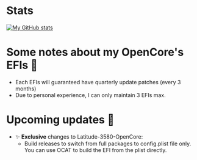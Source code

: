 # Stats
[![My GitHub stats](https://github-readme-stats.vercel.app/api?username=PGBSean&show_icons=true&count_private=true&include_all_commits=true&title_color=FAF9F6&text_color=FAF9F6&icon_color=FAF9F6&bg_color=18191A&hide_title=true)](https://github.com/anuraghazra/github-readme-stats)

# Some notes about my OpenCore's EFIs 🚨
+ Each EFIs will guaranteed have quarterly update patches (every 3 months)
+ Due to personal experience, I can only maintain 3 EFIs max.

# Upcoming updates 🔁
+ ✨ **Exclusive** changes to Latitude-3580-OpenCore:
    + Build releases to switch from full packages to config.plist file only. You can use OCAT to build the EFI from the plist directly.



